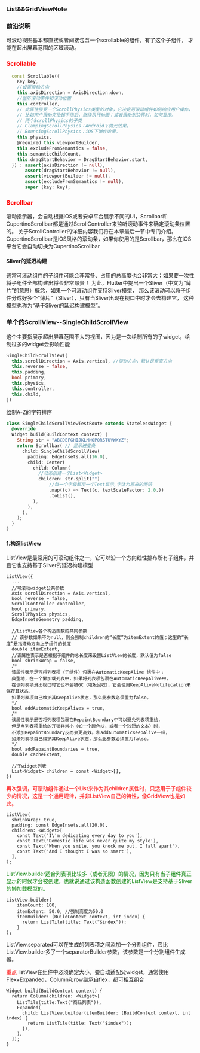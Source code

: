 ### List&&GridViewNote

### 前沿说明
可滚动视图基本都直接或者间接包含一个scrollable的组件，有了这个子组件，
才能在超出屏幕范围的区域滚动。

### <font color=#ff0000>Scrollable</font>

```dart
  const Scrollable({
    Key key,
    //设置滚动方向
    this.axisDirection = AxisDirection.down,
    //监听滚动事件和滚动位置
    this.controller,
    // 此属性接受一个ScrollPhysics类型的对象，它决定可滚动组件如何响应用户操作，
    // 比如用户滑动完抬起手指后，继续执行动画；或者滑动到边界时，如何显示。
    // 两个ScrollPhysics的子类
    // ClampingScrollPhysics：Android下微光效果。
    // BouncingScrollPhysics：iOS下弹性效果。
    this.physics,
    @required this.viewportBuilder,
    this.excludeFromSemantics = false,
    this.semanticChildCount,
    this.dragStartBehavior = DragStartBehavior.start,
  }) : assert(axisDirection != null),
       assert(dragStartBehavior != null),
       assert(viewportBuilder != null),
       assert(excludeFromSemantics != null),
       super (key: key);
```

### <font color=#ff0000>Scrollbar</font>
滚动指示器，会自动根据iOS或者安卓平台展示不同的UI，Scrollbar和CupertinoScrollbar都是通过ScrollController来监听滚动事件来确定滚动条位置的。
关于ScrollController的详细内容我们将在本章最后一节中专门介绍。
CupertinoScrollbar是iOS风格的滚动条，如果你使用的是Scrollbar，那么在iOS平台它会自动切换为CupertinoScrollbar

#### Sliver的延迟构建

通常可滚动组件的子组件可能会非常多、占用的总高度也会非常大；如果要一次性将子组件全部构建出将会非常昂贵！
为此，Flutter中提出一个Sliver（中文为“薄片”的意思）概念，如果一个可滚动组件支持Sliver模型，
那么该滚动可以将子组件分成好多个“薄片”（Sliver），只有当Sliver出现在视口中时才会去构建它，
这种模型也称为“基于Sliver的延迟构建模型”。

### 单个的ScrollView--SingleChildScrollView
这个主要指展示超出屏幕范围不大的视图，因为是一次绘制所有的子widget，绘制过多的widget会影响性能

```dart
SingleChildScrollView({
  this.scrollDirection = Axis.vertical, //滚动方向，默认是垂直方向
  this.reverse = false, 
  this.padding, 
  bool primary, 
  this.physics, 
  this.controller,
  this.child,
})
```

绘制A-Z的字符排序
```dart
class SingleChildScrollViewTestRoute extends StatelessWidget {
  @override
  Widget build(BuildContext context) {
    String str = "ABCDEFGHIJKLMNOPQRSTUVWXYZ";
    return Scrollbar( // 显示进度条
      child: SingleChildScrollView(
        padding: EdgeInsets.all(16.0),
        child: Center(
          child: Column( 
            //动态创建一个List<Widget>  
            children: str.split("") 
                //每一个字母都用一个Text显示,字体为原来的两倍
                .map((c) => Text(c, textScaleFactor: 2.0,)) 
                .toList(),
          ),
        ),
      ),
    );
  }
}
```


#### 1.构造listView
ListView是最常用的可滚动组件之一，它可以沿一个方向线性排布所有子组件，并且它也支持基于Sliver的延迟构建模型
```
ListView({
  ...  
  //可滚动widget公共参数
  Axis scrollDirection = Axis.vertical,
  bool reverse = false,
  ScrollController controller,
  bool primary,
  ScrollPhysics physics,
  EdgeInsetsGeometry padding,

  //ListView各个构造函数的共同参数  
  // 该参数如果不为null，则会强制children的“长度”为itemExtent的值；这里的“长度”是指滚动方向上子组件的长度
  double itemExtent,
  //该属性表示是否根据子组件的总长度来设置ListView的长度，默认值为false
  bool shrinkWrap = false,
  /*
  该属性表示是否将列表项（子组件）包裹在AutomaticKeepAlive 组件中；
  典型地，在一个懒加载列表中，如果将列表项包裹在AutomaticKeepAlive中，
  在该列表项滑出视口时它也不会被GC（垃圾回收），它会使用KeepAliveNotification来保存其状态。
  如果列表项自己维护其KeepAlive状态，那么此参数必须置为false。
  */
  bool addAutomaticKeepAlives = true,
  /*
  该属性表示是否将列表项包裹在RepaintBoundary中可以避免列表项重绘，
  但是当列表项重绘的开销非常小（如一个颜色块，或者一个较短的文本）时，
  不添加RepaintBoundary反而会更高效。和addAutomaticKeepAlive一样，
  如果列表项自己维护其KeepAlive状态，那么此参数必须置为false。
  */
  bool addRepaintBoundaries = true,
  double cacheExtent,

  //子widget列表
  List<Widget> children = const <Widget>[],
})
```

<font color="red">再次强调，可滚动组件通过一个List来作为其children属性时，只适用于子组件较少的情况，这是一个通用规律，并非ListView自己的特性，像GridView也是如此。</font>
```
ListView(
  shrinkWrap: true, 
  padding: const EdgeInsets.all(20.0),
  children: <Widget>[
    const Text('I\'m dedicating every day to you'),
    const Text('Domestic life was never quite my style'),
    const Text('When you smile, you knock me out, I fall apart'),
    const Text('And I thought I was so smart'),
  ],
);
```
<font color="green">ListView.builder适合列表项比较多（或者无限）的情况，因为只有当子组件真正显示的时候才会被创建，也就说通过该构造函数创建的ListView是支持基于Sliver的懒加载模型的。</font>
```
ListView.builder(
    itemCount: 100,
    itemExtent: 50.0, //强制高度为50.0
    itemBuilder: (BuildContext context, int index) {
      return ListTile(title: Text("$index"));
    }
);
```

ListView.separated可以在生成的列表项之间添加一个分割组件，它比ListView.builder多了一个separatorBuilder参数，该参数是一个分割组件生成器。


<font color="red">重点</font>
listView在组件中必须确定大小，要自动适配父widget，通常使用Flex+Expanded，Column和row继承自flex，都可相互组合
```
Widget build(BuildContext context) {
  return Column(children: <Widget>[
    ListTile(title:Text("商品列表")),
    Expanded(
      child: ListView.builder(itemBuilder: (BuildContext context, int index) {
        return ListTile(title: Text("$index"));
      }),
    ),
  ]);
}
```